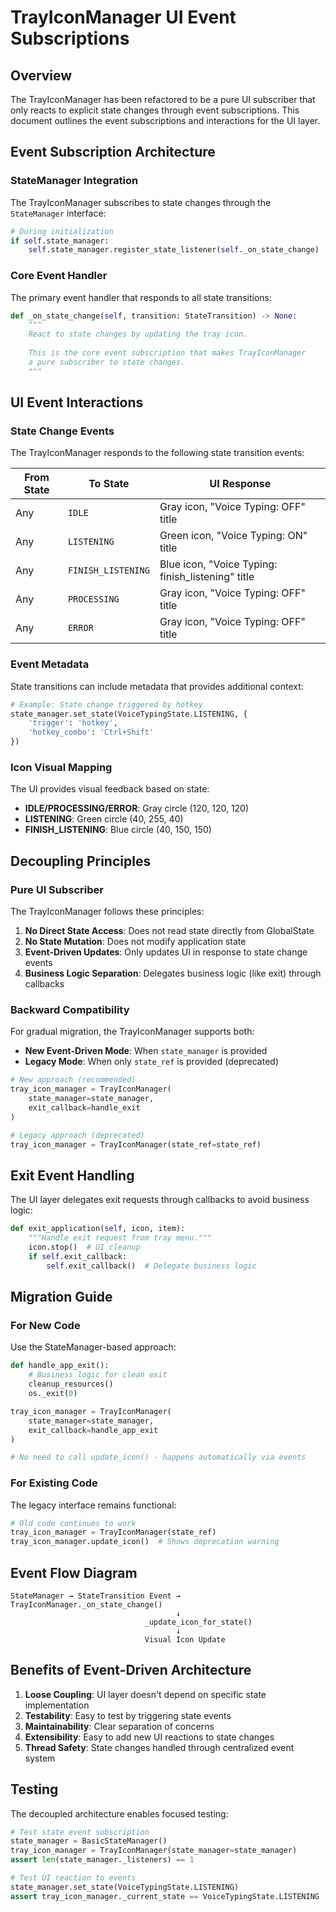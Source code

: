 # TrayIconManager UI Event Subscriptions

## Overview

The TrayIconManager has been refactored to be a pure UI subscriber that only reacts to explicit state changes through event subscriptions. This document outlines the event subscriptions and interactions for the UI layer.

## Event Subscription Architecture

### StateManager Integration

The TrayIconManager subscribes to state changes through the `StateManager` interface:

```python
# During initialization
if self.state_manager:
    self.state_manager.register_state_listener(self._on_state_change)
```

### Core Event Handler

The primary event handler that responds to all state transitions:

```python
def _on_state_change(self, transition: StateTransition) -> None:
    """
    React to state changes by updating the tray icon.
    
    This is the core event subscription that makes TrayIconManager
    a pure subscriber to state changes.
    """
```

## UI Event Interactions

### State Change Events

The TrayIconManager responds to the following state transition events:

| From State | To State | UI Response |
|------------|----------|-------------|
| Any | `IDLE` | Gray icon, "Voice Typing: OFF" title |
| Any | `LISTENING` | Green icon, "Voice Typing: ON" title |
| Any | `FINISH_LISTENING` | Blue icon, "Voice Typing: finish_listening" title |
| Any | `PROCESSING` | Gray icon, "Voice Typing: OFF" title |
| Any | `ERROR` | Gray icon, "Voice Typing: OFF" title |

### Event Metadata

State transitions can include metadata that provides additional context:

```python
# Example: State change triggered by hotkey
state_manager.set_state(VoiceTypingState.LISTENING, {
    'trigger': 'hotkey',
    'hotkey_combo': 'Ctrl+Shift'
})
```

### Icon Visual Mapping

The UI provides visual feedback based on state:

- **IDLE/PROCESSING/ERROR**: Gray circle (120, 120, 120)
- **LISTENING**: Green circle (40, 255, 40) 
- **FINISH_LISTENING**: Blue circle (40, 150, 150)

## Decoupling Principles

### Pure UI Subscriber

The TrayIconManager follows these principles:

1. **No Direct State Access**: Does not read state directly from GlobalState
2. **No State Mutation**: Does not modify application state
3. **Event-Driven Updates**: Only updates UI in response to state change events
4. **Business Logic Separation**: Delegates business logic (like exit) through callbacks

### Backward Compatibility

For gradual migration, the TrayIconManager supports both:

- **New Event-Driven Mode**: When `state_manager` is provided
- **Legacy Mode**: When only `state_ref` is provided (deprecated)

```python
# New approach (recommended)
tray_icon_manager = TrayIconManager(
    state_manager=state_manager,
    exit_callback=handle_exit
)

# Legacy approach (deprecated)
tray_icon_manager = TrayIconManager(state_ref=state_ref)
```

## Exit Event Handling

The UI layer delegates exit requests through callbacks to avoid business logic:

```python
def exit_application(self, icon, item):
    """Handle exit request from tray menu."""
    icon.stop()  # UI cleanup
    if self.exit_callback:
        self.exit_callback()  # Delegate business logic
```

## Migration Guide

### For New Code

Use the StateManager-based approach:

```python
def handle_app_exit():
    # Business logic for clean exit
    cleanup_resources()
    os._exit(0)

tray_icon_manager = TrayIconManager(
    state_manager=state_manager,
    exit_callback=handle_app_exit
)

# No need to call update_icon() - happens automatically via events
```

### For Existing Code

The legacy interface remains functional:

```python
# Old code continues to work
tray_icon_manager = TrayIconManager(state_ref)
tray_icon_manager.update_icon()  # Shows deprecation warning
```

## Event Flow Diagram

```
StateManager → StateTransition Event → TrayIconManager._on_state_change()
                                     ↓
                              _update_icon_for_state()
                                     ↓
                              Visual Icon Update
```

## Benefits of Event-Driven Architecture

1. **Loose Coupling**: UI layer doesn't depend on specific state implementation
2. **Testability**: Easy to test by triggering state events
3. **Maintainability**: Clear separation of concerns
4. **Extensibility**: Easy to add new UI reactions to state changes
5. **Thread Safety**: State changes handled through centralized event system

## Testing

The decoupled architecture enables focused testing:

```python
# Test state event subscription
state_manager = BasicStateManager()
tray_icon_manager = TrayIconManager(state_manager=state_manager)
assert len(state_manager._listeners) == 1

# Test UI reaction to events
state_manager.set_state(VoiceTypingState.LISTENING)
assert tray_icon_manager._current_state == VoiceTypingState.LISTENING
```